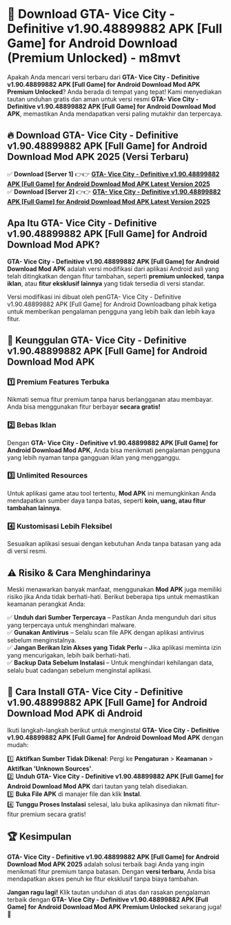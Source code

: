 # 🎯 Download GTA- Vice City - Definitive v1.90.48899882 APK [Full Game] for Android Download (Premium Unlocked) -  m8mvt

Apakah Anda mencari versi terbaru dari **GTA- Vice City - Definitive v1.90.48899882 APK [Full Game] for Android Download Mod APK Premium Unlocked**? Anda berada di tempat yang tepat! Kami menyediakan tautan unduhan gratis dan aman untuk versi resmi **GTA- Vice City - Definitive v1.90.48899882 APK [Full Game] for Android Download Mod APK**, memastikan Anda mendapatkan versi paling mutakhir dan terpercaya.

## 🔥 Download GTA- Vice City - Definitive v1.90.48899882 APK [Full Game] for Android Download Mod APK 2025 (Versi Terbaru)

✅ **Download [Server 1]** 👉👉 [**GTA- Vice City - Definitive v1.90.48899882 APK [Full Game] for Android Download Mod APK Latest Version 2025**](https://momento.my/?title=GTA-_Vice_City_-_Definitive_v1.90.48899882_APK_[Full_Game]_for_Android_Download)  
✅ **Download [Server 2]** 👉👉 [**GTA- Vice City - Definitive v1.90.48899882 APK [Full Game] for Android Download Mod APK Latest Version 2025**](https://momento.my/?title=GTA-_Vice_City_-_Definitive_v1.90.48899882_APK_[Full_Game]_for_Android_Download)  

## Apa Itu GTA- Vice City - Definitive v1.90.48899882 APK [Full Game] for Android Download Mod APK?

**GTA- Vice City - Definitive v1.90.48899882 APK [Full Game] for Android Download Mod APK** adalah versi modifikasi dari aplikasi Android asli yang telah ditingkatkan dengan fitur tambahan, seperti **premium unlocked**, **tanpa iklan**, atau **fitur eksklusif lainnya** yang tidak tersedia di versi standar.

Versi modifikasi ini dibuat oleh penGTA- Vice City - Definitive v1.90.48899882 APK [Full Game] for Android Downloadbang pihak ketiga untuk memberikan pengalaman pengguna yang lebih baik dan lebih kaya fitur.

## 🎯 Keunggulan GTA- Vice City - Definitive v1.90.48899882 APK [Full Game] for Android Download Mod APK

### 1️⃣ Premium Features Terbuka
Nikmati semua fitur premium tanpa harus berlangganan atau membayar. Anda bisa menggunakan fitur berbayar **secara gratis!**

### 2️⃣ Bebas Iklan
Dengan **GTA- Vice City - Definitive v1.90.48899882 APK [Full Game] for Android Download Mod APK**, Anda bisa menikmati pengalaman pengguna yang lebih nyaman tanpa gangguan iklan yang mengganggu.

### 3️⃣ Unlimited Resources
Untuk aplikasi game atau tool tertentu, **Mod APK** ini memungkinkan Anda mendapatkan sumber daya tanpa batas, seperti **koin, uang, atau fitur tambahan lainnya**.

### 4️⃣ Kustomisasi Lebih Fleksibel
Sesuaikan aplikasi sesuai dengan kebutuhan Anda tanpa batasan yang ada di versi resmi.

## ⚠️ Risiko & Cara Menghindarinya

Meski menawarkan banyak manfaat, menggunakan **Mod APK** juga memiliki risiko jika Anda tidak berhati-hati. Berikut beberapa tips untuk memastikan keamanan perangkat Anda:

✅ **Unduh dari Sumber Terpercaya** – Pastikan Anda mengunduh dari situs yang terpercaya untuk menghindari malware.  
✅ **Gunakan Antivirus** – Selalu scan file APK dengan aplikasi antivirus sebelum menginstalnya.  
✅ **Jangan Berikan Izin Akses yang Tidak Perlu** – Jika aplikasi meminta izin yang mencurigakan, lebih baik berhati-hati.  
✅ **Backup Data Sebelum Instalasi** – Untuk menghindari kehilangan data, selalu buat cadangan sebelum menginstal aplikasi.

## 📌 Cara Install GTA- Vice City - Definitive v1.90.48899882 APK [Full Game] for Android Download Mod APK di Android

Ikuti langkah-langkah berikut untuk menginstal **GTA- Vice City - Definitive v1.90.48899882 APK [Full Game] for Android Download Mod APK** dengan mudah:

1️⃣ **Aktifkan Sumber Tidak Dikenal**: Pergi ke **Pengaturan** > **Keamanan** > **Aktifkan 'Unknown Sources'**.  
2️⃣ **Unduh GTA- Vice City - Definitive v1.90.48899882 APK [Full Game] for Android Download Mod APK** dari tautan yang telah disediakan.  
3️⃣ **Buka File APK** di manajer file dan klik **Instal**.  
4️⃣ **Tunggu Proses Instalasi** selesai, lalu buka aplikasinya dan nikmati fitur-fitur premium secara gratis!

## 🏆 Kesimpulan

**GTA- Vice City - Definitive v1.90.48899882 APK [Full Game] for Android Download Mod APK 2025** adalah solusi terbaik bagi Anda yang ingin menikmati fitur premium tanpa batasan. Dengan **versi terbaru**, Anda bisa mendapatkan akses penuh ke fitur eksklusif tanpa biaya tambahan.

**Jangan ragu lagi!** Klik tautan unduhan di atas dan rasakan pengalaman terbaik dengan **GTA- Vice City - Definitive v1.90.48899882 APK [Full Game] for Android Download Mod APK Premium Unlocked** sekarang juga! 🚀
